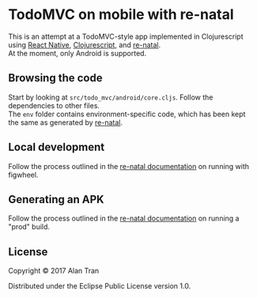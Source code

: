 # TodoMVC on mobile with re-natal

This is an attempt at a TodoMVC-style app implemented in Clojurescript using [React Native](https://facebook.github.io/react-native/), [Clojurescript](https://clojurescript.org/), and [re-natal].  
At the moment, only Android is supported.

## Browsing the code

Start by looking at `src/todo_mvc/android/core.cljs`. Follow the dependencies to other files.  
The `env` folder contains environment-specific code, which has been kept the same as generated by [re-natal].

## Local development

Follow the process outlined in the [re-natal documentation](https://github.com/drapanjanas/re-natal#development-with-figwheel) on running with figwheel.

## Generating an APK

Follow the process outlined in the [re-natal documentation](https://github.com/drapanjanas/re-natal#prod-build) on running a "prod" build.

## License

Copyright © 2017 Alan Tran

Distributed under the Eclipse Public License version 1.0.

[re-natal]: https://github.com/drapanjanas/re-natal
